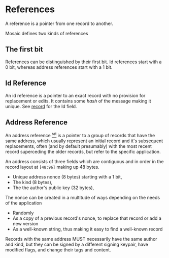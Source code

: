 # References

A reference is a pointer from one record to another.

Mosaic defines two kinds of references

## The first bit

References can be distinguished by their first bit. Id references start with a 0 bit,
whereas address references start with a 1 bit.

## Id Reference

An <t>id reference</t> is a pointer to an exact record with no provision for
replacement or edits. It contains some *hash* of the message making it
unique. See [record](record.md) for the Id field.

## Address Reference

An <t>address reference</t> [<sup>rat</sup>](rationale.md#references)
is a pointer to a group of records that have the same
address, which usually represent an initial record and it's subsequent
replacements, often (and by default presumably) with the most recent record
superceding the older records, but refer to the specific application.

An address consists of three fields which are contiguous and in order in the
record layout at `[48:96]` making up 48 bytes.

* Unique address nonce (8 bytes) starting with a 1 bit,
* The kind (8 bytes),
* The the author's public key (32 bytes),

The nonce can be created in a multitude of ways depending on the needs of the
application

* Randomly
* As a copy of a previous record's nonce, to replace that record or add a
  new version
* As a well-known string, thus making it easy to find a well-known record

Records with the same address MUST necessarily have the same author and kind,
but they can be signed by a different signing keypair, have modified flags,
and change their tags and content.
